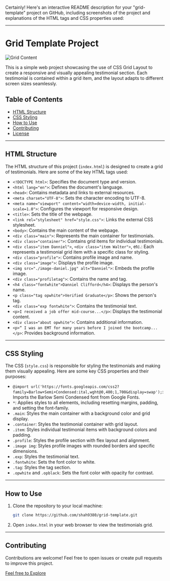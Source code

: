 Certainly! Here's an interactive README description for your "grid-template" project on GitHub, including screenshots of the project and explanations of the HTML tags and CSS properties used:

---

# Grid Template Project

![Grid Content](https://github.com/shah9380/grid-template/assets/130676464/0cf9f44f-cb8b-40e5-9c1b-825dbf40affc)

This is a simple web project showcasing the use of CSS Grid Layout to create a responsive and visually appealing testimonial section. Each testimonial is contained within a grid item, and the layout adapts to different screen sizes seamlessly.

## Table of Contents
- [HTML Structure](#html-structure)
- [CSS Styling](#css-styling)
- [How to Use](#how-to-use)
- [Contributing](#contributing)
- [License](#license)

---

## HTML Structure

The HTML structure of this project (`index.html`) is designed to create a grid of testimonials. Here are some of the key HTML tags used:

- `<!DOCTYPE html>`: Specifies the document type and version.
- `<html lang="en">`: Defines the document's language.
- `<head>`: Contains metadata and links to external resources.
- `<meta charset="UTF-8">`: Sets the character encoding to UTF-8.
- `<meta name="viewport" content="width=device-width, initial-scale=1.0">`: Configures the viewport for responsive design.
- `<title>`: Sets the title of the webpage.
- `<link rel="stylesheet" href="style.css">`: Links the external CSS stylesheet.
- `<body>`: Contains the main content of the webpage.
- `<div class="main">`: Represents the main container for testimonials.
- `<div class="container">`: Contains grid items for individual testimonials.
- `<div class="item Danniel">`, `<div class="item Walter">`, etc.: Each represents a testimonial grid item with a specific class for styling.
- `<div class="profile">`: Contains profile image and name.
- `<div class="image">`: Displays the profile image.
- `<img src="./image-daniel.jpg" alt="Danniel">`: Embeds the profile image.
- `<div class="profiletag">`: Contains the name and tag.
- `<h4 class="fontwhite">Danniel Clifford</h4>`: Displays the person's name.
- `<p class="tag opwhite">Verified Graduate</p>`: Shows the person's tag.
- `<div class="exp fontwhite">`: Contains the testimonial text.
- `<p>I received a job offer mid-course...</p>`: Displays the testimonial content.
- `<div class="about opwhite">`: Contains additional information.
- `<p>“ I was an EMT for many years before I joined the bootcamp...</p>`: Provides background information.

---

## CSS Styling

The CSS (`style.css`) is responsible for styling the testimonials and making them visually appealing. Here are some key CSS properties and their purposes:

- `@import url('https://fonts.googleapis.com/css2?family=Barlow+Semi+Condensed:ital,wght@0,400;1,700&display=swap');`: Imports the Barlow Semi Condensed font from Google Fonts.
- `*`: Applies styles to all elements, including resetting margins, padding, and setting the font-family.
- `.main`: Styles the main container with a background color and grid display.
- `.container`: Styles the testimonial container with grid layout.
- `.item`: Styles individual testimonial items with background colors and padding.
- `.profile`: Styles the profile section with flex layout and alignment.
- `.image img`: Styles profile images with rounded borders and specific dimensions.
- `.exp`: Styles the testimonial text.
- `.fontwhite`: Sets the font color to white.
- `.tag`: Styles the tag section.
- `.opwhite` and `.opblack`: Sets the font color with opacity for contrast.

---

## How to Use

1. Clone the repository to your local machine:

   ```bash
   git clone https://github.com/shah9380/grid-template.git
   ```

2. Open `index.html` in your web browser to view the testimonials grid.

---

## Contributing

Contributions are welcome! Feel free to open issues or create pull requests to improve this project.

[Feel free to Explore](https://shah9380.github.io/grid-template/)
